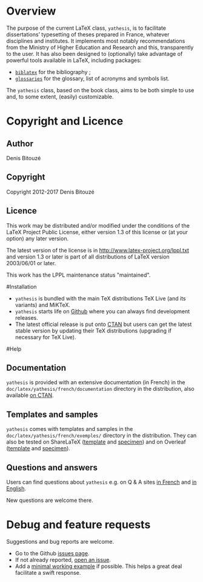 # Overview

The purpose of the current LaTeX class, `yathesis`, is to facilitate
dissertations’ typesetting of theses prepared in France, whatever disciplines
and institutes. It implements most notably recommendations from the Ministry of
Higher Education and Research and this, transparently to the user. It has also
been designed to (optionally) take advantage of powerful tools available in
LaTeX, including packages:
- [`biblatex`](http://ctan.org/pkg/biblatex) for the bibliography ;
- [`glossaries`](http://ctan.org/pkg/glossaries) for the glossary, list of
  acronyms and symbols list.

The `yathesis` class, based on the book class, aims to be both simple to use
and, to some extent, (easily) customizable.

# Copyright and Licence

## Author

Denis Bitouzé

## Copyright

Copyright 2012-2017 Denis Bitouzé

## Licence

This work may be distributed and/or modified under the conditions of the LaTeX
Project Public License, either version 1.3 of this license or (at your option)
any later version.

The latest version of the license is in http://www.latex-project.org/lppl.txt
and version 1.3 or later is part of all distributions of LaTeX version
2003/06/01 or later.

This work has the LPPL maintenance status "maintained".

#Installation

- `yathesis` is bundled with the main TeX distributions TeX Live (and its
  variants) and MiKTeX.
- `yathesis` starts life on [Github](https://github.com/dbitouze/yathesis) where
  you can always find development releases.
- The latest official release is put onto [CTAN](http://ctan.org/pkg/yathesis)
  but users can get the latest stable version by updating their TeX
  distributions (upgrading if necessary for TeX Live).

#Help

## Documentation

`yathesis` is provided with an extensive documentation (in French) in the
`doc/latex/yathesis/french/documentation` directory in the distribution, also
available
[on CTAN](http://mirrors.ctan.org/macros/latex/contrib/yathesis/doc/yathesis-fr.pdf).

## Templates and samples

`yathesis` comes with templates and samples in the
`doc/latex/yathesis/french/exemples/` directory in the distribution. They can
also be tested on
ShareLaTeX
([template](https://fr.sharelatex.com/templates/thesis/yathesis-template)
and [specimen](https://fr.sharelatex.com/templates/thesis/yathesis-specimen))
and on
Overleaf
([template](https://www.overleaf.com/latex/templates/template-of-a-thesis-written-with-yathesis-class/nhtmtthnqwtd) and
[specimen](https://www.overleaf.com/latex/examples/sample-of-a-thesis-written-with-yathesis-class/nbcfvfqgnjfq)).

## Questions and answers

Users can find questions about `yathesis` e.g. on Q &
A sites [in French](http://texnique.fr/osqa/tags/yathesis/)
and [in English](http://tex.stackexchange.com/questions/tagged/yathesis).

New questions are welcome there.

# Debug and feature requests

Suggestions and bug reports are welcome.

- Go to the Github [issues page](https://github.com/dbitouze/yathesis/issues/).
- If not already reported, [open an issue](https://github.com/dbitouze/yathesis/issues/new/).
- Add
  a [minimal working example](http://www.tex.ac.uk/cgi-bin/texfaq2html?label=minxampl) if
  possible. This helps a great deal facilitate a swift response.
